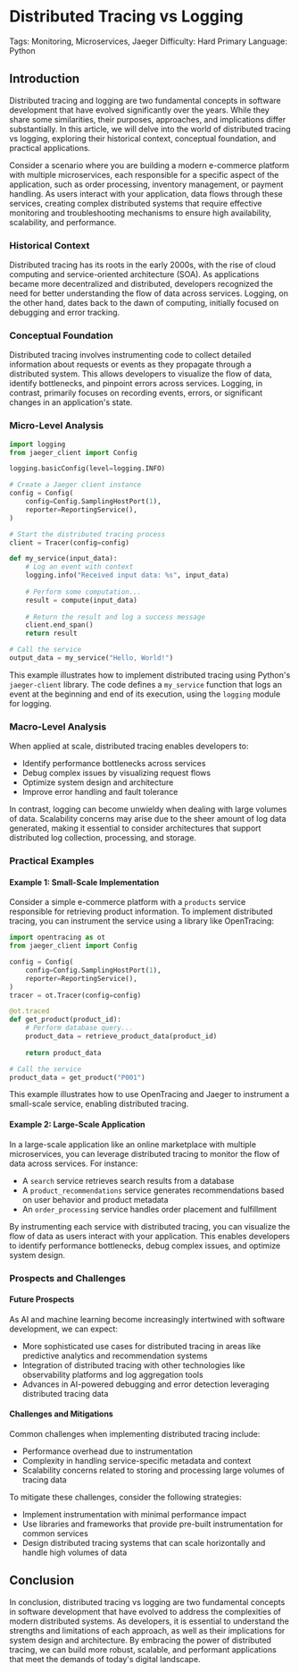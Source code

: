 # Distributed Tracing vs Logging
Tags: Monitoring, Microservices, Jaeger
Difficulty: Hard
Primary Language: Python

## Introduction
Distributed tracing and logging are two fundamental concepts in software development that have evolved significantly over the years. While they share some similarities, their purposes, approaches, and implications differ substantially. In this article, we will delve into the world of distributed tracing vs logging, exploring their historical context, conceptual foundation, and practical applications.

Consider a scenario where you are building a modern e-commerce platform with multiple microservices, each responsible for a specific aspect of the application, such as order processing, inventory management, or payment handling. As users interact with your application, data flows through these services, creating complex distributed systems that require effective monitoring and troubleshooting mechanisms to ensure high availability, scalability, and performance.

### Historical Context

Distributed tracing has its roots in the early 2000s, with the rise of cloud computing and service-oriented architecture (SOA). As applications became more decentralized and distributed, developers recognized the need for better understanding the flow of data across services. Logging, on the other hand, dates back to the dawn of computing, initially focused on debugging and error tracking.

### Conceptual Foundation

Distributed tracing involves instrumenting code to collect detailed information about requests or events as they propagate through a distributed system. This allows developers to visualize the flow of data, identify bottlenecks, and pinpoint errors across services. Logging, in contrast, primarily focuses on recording events, errors, or significant changes in an application's state.

### Micro-Level Analysis
```python
import logging
from jaeger_client import Config

logging.basicConfig(level=logging.INFO)

# Create a Jaeger client instance
config = Config(
    config=Config.SamplingHostPort(1),
    reporter=ReportingService(),
)

# Start the distributed tracing process
client = Tracer(config=config)

def my_service(input_data):
    # Log an event with context
    logging.info("Received input data: %s", input_data)
    
    # Perform some computation...
    result = compute(input_data)
    
    # Return the result and log a success message
    client.end_span()
    return result

# Call the service
output_data = my_service("Hello, World!")

```

This example illustrates how to implement distributed tracing using Python's `jaeger-client` library. The code defines a `my_service` function that logs an event at the beginning and end of its execution, using the `logging` module for logging.

### Macro-Level Analysis

When applied at scale, distributed tracing enables developers to:

* Identify performance bottlenecks across services
* Debug complex issues by visualizing request flows
* Optimize system design and architecture
* Improve error handling and fault tolerance

In contrast, logging can become unwieldy when dealing with large volumes of data. Scalability concerns may arise due to the sheer amount of log data generated, making it essential to consider architectures that support distributed log collection, processing, and storage.

### Practical Examples
#### Example 1: Small-Scale Implementation

Consider a simple e-commerce platform with a `products` service responsible for retrieving product information. To implement distributed tracing, you can instrument the service using a library like OpenTracing:

```python
import opentracing as ot
from jaeger_client import Config

config = Config(
    config=Config.SamplingHostPort(1),
    reporter=ReportingService(),
)
tracer = ot.Tracer(config=config)

@ot.traced
def get_product(product_id):
    # Perform database query...
    product_data = retrieve_product_data(product_id)
    
    return product_data

# Call the service
product_data = get_product("P001")
```

This example illustrates how to use OpenTracing and Jaeger to instrument a small-scale service, enabling distributed tracing.

#### Example 2: Large-Scale Application

In a large-scale application like an online marketplace with multiple microservices, you can leverage distributed tracing to monitor the flow of data across services. For instance:

* A `search` service retrieves search results from a database
* A `product_recommendations` service generates recommendations based on user behavior and product metadata
* An `order_processing` service handles order placement and fulfillment

By instrumenting each service with distributed tracing, you can visualize the flow of data as users interact with your application. This enables developers to identify performance bottlenecks, debug complex issues, and optimize system design.

### Prospects and Challenges
#### Future Prospects

As AI and machine learning become increasingly intertwined with software development, we can expect:

* More sophisticated use cases for distributed tracing in areas like predictive analytics and recommendation systems
* Integration of distributed tracing with other technologies like observability platforms and log aggregation tools
* Advances in AI-powered debugging and error detection leveraging distributed tracing data

#### Challenges and Mitigations

Common challenges when implementing distributed tracing include:

* Performance overhead due to instrumentation
* Complexity in handling service-specific metadata and context
* Scalability concerns related to storing and processing large volumes of tracing data

To mitigate these challenges, consider the following strategies:

* Implement instrumentation with minimal performance impact
* Use libraries and frameworks that provide pre-built instrumentation for common services
* Design distributed tracing systems that can scale horizontally and handle high volumes of data

## Conclusion
In conclusion, distributed tracing vs logging are two fundamental concepts in software development that have evolved to address the complexities of modern distributed systems. As developers, it is essential to understand the strengths and limitations of each approach, as well as their implications for system design and architecture. By embracing the power of distributed tracing, we can build more robust, scalable, and performant applications that meet the demands of today's digital landscape.